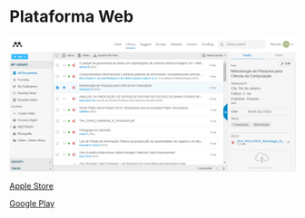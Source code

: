 # Plataforma Web

![](../.gitbook/assets/image%20%288%29.png)



[Apple Store](https://itunes.apple.com/gb/app/mendeley-reference-manager/id380669300?mt=8)

[Google Play](https://play.google.com/store/apps/details?id=com.mendeley)

